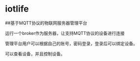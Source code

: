 # iotlife
##基于MQTT协议的物联网服务器管理平台

运行一个broker作为服务器，让支持MQTT协议的设备进行连接

管理平台用户可以根据自己的账号，密码登录，登录后可以绑定设备。

可以查看设备，并且控制设备。

